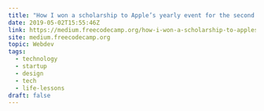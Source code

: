 ```yaml
---
title: "How I won a scholarship to Apple’s yearly event for the second time"
date: 2019-05-02T15:55:46Z
link: https://medium.freecodecamp.org/how-i-won-a-scholarship-to-apples-yearly-event-for-the-second-time-f04f5f4636b1?source=rss----336d898217ee---4
site: medium.freecodecamp.org
topic: Webdev
tags:
  - technology
  - startup
  - design
  - tech
  - life-lessons
draft: false
---
```


